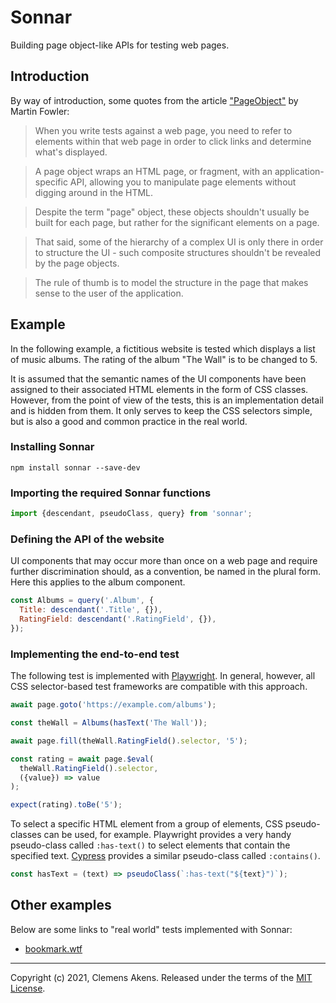 # Sonnar

Building page object-like APIs for testing web pages.

## Introduction

By way of introduction, some quotes from the article
["PageObject"](https://martinfowler.com/bliki/PageObject.html) by Martin Fowler:

> When you write tests against a web page, you need to refer to elements within
> that web page in order to click links and determine what's displayed.

> A page object wraps an HTML page, or fragment, with an application-specific
> API, allowing you to manipulate page elements without digging around in the
> HTML.

> Despite the term "page" object, these objects shouldn't usually be built for
> each page, but rather for the significant elements on a page.

> That said, some of the hierarchy of a complex UI is only there in order to
> structure the UI - such composite structures shouldn't be revealed by the page
> objects.

> The rule of thumb is to model the structure in the page that makes sense to
> the user of the application.

## Example

In the following example, a fictitious website is tested which displays a list
of music albums. The rating of the album "The Wall" is to be changed to 5.

It is assumed that the semantic names of the UI components have been assigned to
their associated HTML elements in the form of CSS classes. However, from the
point of view of the tests, this is an implementation detail and is hidden from
them. It only serves to keep the CSS selectors simple, but is also a good and
common practice in the real world.

### Installing Sonnar

```
npm install sonnar --save-dev
```

### Importing the required Sonnar functions

```js
import {descendant, pseudoClass, query} from 'sonnar';
```

### Defining the API of the website

UI components that may occur more than once on a web page and require further
discrimination should, as a convention, be named in the plural form. Here this
applies to the album component.

```js
const Albums = query('.Album', {
  Title: descendant('.Title', {}),
  RatingField: descendant('.RatingField', {}),
});
```

### Implementing the end-to-end test

The following test is implemented with [Playwright](https://playwright.dev). In
general, however, all CSS selector-based test frameworks are compatible with
this approach.

```js
await page.goto('https://example.com/albums');

const theWall = Albums(hasText('The Wall'));

await page.fill(theWall.RatingField().selector, '5');

const rating = await page.$eval(
  theWall.RatingField().selector,
  ({value}) => value
);

expect(rating).toBe('5');
```

To select a specific HTML element from a group of elements, CSS pseudo-classes
can be used, for example. Playwright provides a very handy pseudo-class called
`:has-text()` to select elements that contain the specified text.
[Cypress](https://www.cypress.io) provides a similar pseudo-class called
`:contains()`.

```js
const hasText = (text) => pseudoClass(`:has-text("${text}")`);
```

## Other examples

Below are some links to "real world" tests implemented with Sonnar:

- [bookmark.wtf](https://github.com/clebert/bookmark.wtf/blob/main/src/itests/bookmark-wtf.itest.ts)

---

Copyright (c) 2021, Clemens Akens. Released under the terms of the
[MIT License](https://github.com/clebert/sonnar/blob/master/LICENSE).
